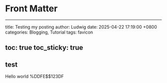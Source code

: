# Front Matter
---
title: Testing my posting
author: Ludwig
date: 2025-04-22 17:19:00 +0800
categories: Blogging, Tutorial
tags: favicon

toc: true
toc_sticky: true
---

## test
Hello world
%DDFE$$123DF